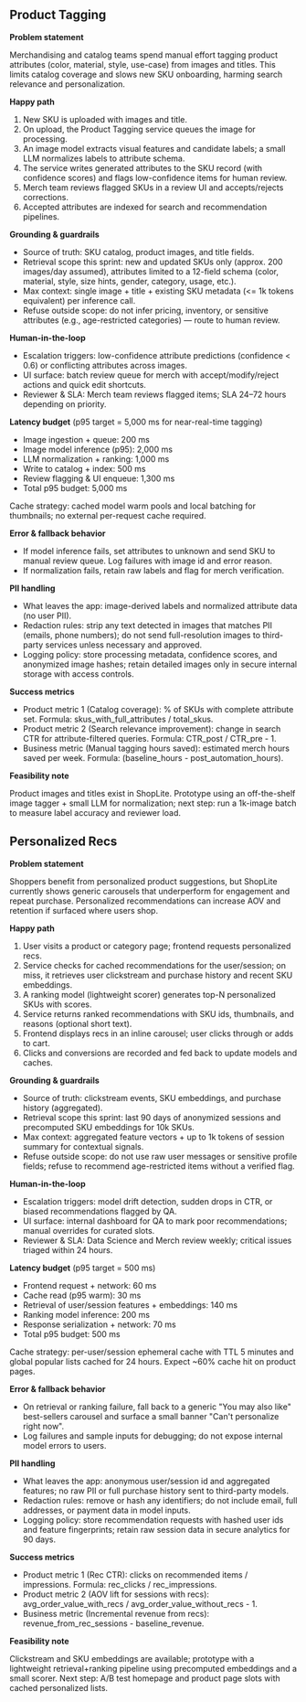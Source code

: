 ## Product Tagging

**Problem statement**

Merchandising and catalog teams spend manual effort tagging product attributes (color, material, style, use-case) from images and titles. This limits catalog coverage and slows new SKU onboarding, harming search relevance and personalization.

**Happy path**

1. New SKU is uploaded with images and title.
2. On upload, the Product Tagging service queues the image for processing.
3. An image model extracts visual features and candidate labels; a small LLM normalizes labels to attribute schema.
4. The service writes generated attributes to the SKU record (with confidence scores) and flags low-confidence items for human review.
5. Merch team reviews flagged SKUs in a review UI and accepts/rejects corrections.
6. Accepted attributes are indexed for search and recommendation pipelines.

**Grounding & guardrails**

- Source of truth: SKU catalog, product images, and title fields.
- Retrieval scope this sprint: new and updated SKUs only (approx. 200 images/day assumed), attributes limited to a 12-field schema (color, material, style, size hints, gender, category, usage, etc.).
- Max context: single image + title + existing SKU metadata (<= 1k tokens equivalent) per inference call.
- Refuse outside scope: do not infer pricing, inventory, or sensitive attributes (e.g., age-restricted categories) — route to human review.

**Human-in-the-loop**

- Escalation triggers: low-confidence attribute predictions (confidence < 0.6) or conflicting attributes across images.
- UI surface: batch review queue for merch with accept/modify/reject actions and quick edit shortcuts.
- Reviewer & SLA: Merch team reviews flagged items; SLA 24–72 hours depending on priority.

**Latency budget** (p95 target = 5,000 ms for near-real-time tagging)

- Image ingestion + queue: 200 ms
- Image model inference (p95): 2,000 ms
- LLM normalization + ranking: 1,000 ms
- Write to catalog + index: 500 ms
- Review flagging & UI enqueue: 1,300 ms
- Total p95 budget: 5,000 ms

Cache strategy: cached model warm pools and local batching for thumbnails; no external per-request cache required.

**Error & fallback behavior**

- If model inference fails, set attributes to unknown and send SKU to manual review queue. Log failures with image id and error reason.
- If normalization fails, retain raw labels and flag for merch verification.

**PII handling**

- What leaves the app: image-derived labels and normalized attribute data (no user PII).
- Redaction rules: strip any text detected in images that matches PII (emails, phone numbers); do not send full-resolution images to third-party services unless necessary and approved.
- Logging policy: store processing metadata, confidence scores, and anonymized image hashes; retain detailed images only in secure internal storage with access controls.

**Success metrics**

- Product metric 1 (Catalog coverage): % of SKUs with complete attribute set. Formula: skus_with_full_attributes / total_skus.
- Product metric 2 (Search relevance improvement): change in search CTR for attribute-filtered queries. Formula: CTR_post / CTR_pre - 1.
- Business metric (Manual tagging hours saved): estimated merch hours saved per week. Formula: (baseline_hours - post_automation_hours).

**Feasibility note**

Product images and titles exist in ShopLite. Prototype using an off-the-shelf image tagger + small LLM for normalization; next step: run a 1k-image batch to measure label accuracy and reviewer load.

## Personalized Recs

**Problem statement**

Shoppers benefit from personalized product suggestions, but ShopLite currently shows generic carousels that underperform for engagement and repeat purchase. Personalized recommendations can increase AOV and retention if surfaced where users shop.

**Happy path**

1. User visits a product or category page; frontend requests personalized recs.
2. Service checks for cached recommendations for the user/session; on miss, it retrieves user clickstream and purchase history and recent SKU embeddings.
3. A ranking model (lightweight scorer) generates top-N personalized SKUs with scores.
4. Service returns ranked recommendations with SKU ids, thumbnails, and reasons (optional short text).
5. Frontend displays recs in an inline carousel; user clicks through or adds to cart.
6. Clicks and conversions are recorded and fed back to update models and caches.

**Grounding & guardrails**

- Source of truth: clickstream events, SKU embeddings, and purchase history (aggregated).
- Retrieval scope this sprint: last 90 days of anonymized sessions and precomputed SKU embeddings for 10k SKUs.
- Max context: aggregated feature vectors + up to 1k tokens of session summary for contextual signals.
- Refuse outside scope: do not use raw user messages or sensitive profile fields; refuse to recommend age-restricted items without a verified flag.

**Human-in-the-loop**

- Escalation triggers: model drift detection, sudden drops in CTR, or biased recommendations flagged by QA.
- UI surface: internal dashboard for QA to mark poor recommendations; manual overrides for curated slots.
- Reviewer & SLA: Data Science and Merch review weekly; critical issues triaged within 24 hours.

**Latency budget** (p95 target = 500 ms)

- Frontend request + network: 60 ms
- Cache read (p95 warm): 30 ms
- Retrieval of user/session features + embeddings: 140 ms
- Ranking model inference: 200 ms
- Response serialization + network: 70 ms
- Total p95 budget: 500 ms

Cache strategy: per-user/session ephemeral cache with TTL 5 minutes and global popular lists cached for 24 hours. Expect ~60% cache hit on product pages.

**Error & fallback behavior**

- On retrieval or ranking failure, fall back to a generic "You may also like" best-sellers carousel and surface a small banner "Can't personalize right now".
- Log failures and sample inputs for debugging; do not expose internal model errors to users.

**PII handling**

- What leaves the app: anonymous user/session id and aggregated features; no raw PII or full purchase history sent to third-party models.
- Redaction rules: remove or hash any identifiers; do not include email, full addresses, or payment data in model inputs.
- Logging policy: store recommendation requests with hashed user ids and feature fingerprints; retain raw session data in secure analytics for 90 days.

**Success metrics**

- Product metric 1 (Rec CTR): clicks on recommended items / impressions. Formula: rec_clicks / rec_impressions.
- Product metric 2 (AOV lift for sessions with recs): avg_order_value_with_recs / avg_order_value_without_recs - 1.
- Business metric (Incremental revenue from recs): revenue_from_rec_sessions - baseline_revenue.

**Feasibility note**

Clickstream and SKU embeddings are available; prototype with a lightweight retrieval+ranking pipeline using precomputed embeddings and a small scorer. Next step: A/B test homepage and product page slots with cached personalized lists.
